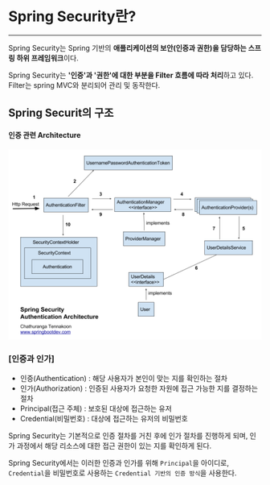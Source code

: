 # Spring Security란?

<hr>

Spring Security는 Spring 기반의 **애플리케이션의 보안(인증과 권한)을 담당하는 스프링 하위 프레임워크**이다.

Spring Security는 **'인증'과 '권한'에 대한 부분을 Filter 흐름에 따라 처리**하고 있다.  Filter는 spring MVC와 분리되어 관리 및 동작한다. 

## Spring Securit의 구조

#### 인증 관련 Architecture

![Architecture](/images/architecture.png)

### [인증과 인가]

- 인증(Authentication) : 해당 사용자가 본인이 맞는 지를 확인하는 절차
- 인가(Authorization) : 인증된 사용자가 요청한 자원에 접근 가능한 지를 결정하는 절차
- Principal(접근 주체) : 보호된 대상에 접근하는 유저
- Credential(비밀번호) : 대상에 접근하는 유저의 비밀번호

Spring Security는 기본적으로 인증 절차를 거친 후에 인가 절차를 진행하게 되며, 인가 과정에서 해당 리소스에 대한 접근 권한이 있는 지를 확인하게 된다.

Spring Security에서는 이러한 인증과 인가를 위해 `Principal`을 아이디로, `Credential`을 비밀번호로 사용하는 `Credential 기반의 인증 방식`을 사용한다.

